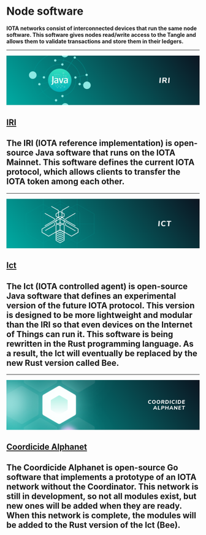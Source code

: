 # Node software

**IOTA networks consist of interconnected devices that run the same node software. This software gives nodes read/write access to the Tangle and allows them to validate transactions and store them in their ledgers.**

-------------------------
![IRI](../images/IRI.png)
## [IRI](../iri/introduction/overview.md)
The IRI (IOTA reference implementation) is open-source Java software that runs on the IOTA Mainnet. This software defines the current IOTA protocol, which allows clients to transfer the IOTA token among each other.
-------------------------

-------------------------
![Ict](../images/Ict.png)
## [Ict](../ict/introduction/overview.md)
The Ict (IOTA controlled agent) is open-source Java software that defines an **experimental** version of the future IOTA protocol. This version is designed to be more lightweight and modular than the IRI so that even devices on the Internet of Things can run it. This software is being rewritten in the Rust programming language. As a result, the Ict will eventually be replaced by the new Rust version called **Bee**.
-------------------------

-------------------------
![Coordicide Alphanet](../images/Alphanet.png)
## [Coordicide Alphanet](../alphanet/introduction/overview.md)
The Coordicide Alphanet is open-source Go software that implements a prototype of an IOTA network without the Coordinator. This network is still in development, so not all modules exist, but new ones will be added when they are ready. When this network is complete, the modules will be added to the Rust version of the Ict (Bee).
-------------------------

